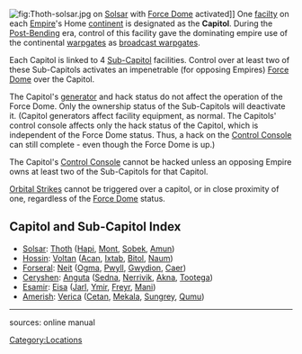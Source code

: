 ![](Thoth-solsar.md.jpg "fig:Thoth-solsar.jpg") on
[Solsar](Solsar.md) with [Force Dome](Force_Dome.md)
activated\]\] One [facilty](facilities.md) on each
[Empire](Empire.md)'s Home [continent](continent.md) is
designated as the **Capitol**. During the
[Post-Bending](The_Bending.md) era, control of this facility
gave the dominating empire use of the continental
[warpgates](warpgate.md) as [broadcast
warpgates](broadcast_warpgate.md).

Each Capitol is linked to 4 [Sub-Capitol](Sub-Capitol.md)
facilities. Control over at least two of these Sub-Capitols activates an
impenetrable (for opposing Empires) [Force Dome](Force_Dome.md)
over the Capitol.

The Capitol's [generator](generator.md) and hack status do not
affect the operation of the Force Dome. Only the ownership status of the
Sub-Capitols will deactivate it. (Capitol generators affect facility
equipment, as normal. The Capitols' control console affects only the
hack status of the Capitol, which is independent of the Force Dome
status. Thus, a hack on the [Control
Console](Control_Console.md) can still complete - even though
the Force Dome is up.)

The Capitol's [Control Console](Control_Console.md) cannot be
hacked unless an opposing Empire owns at least two of the Sub-Capitols
for that Capitol.

[Orbital Strikes](Orbital_Strike.md) cannot be triggered over a
capitol, or in close proximity of one, regardless of the [Force
Dome](Force_Dome.md) status.

## Capitol and Sub-Capitol Index

- [Solsar](Solsar.md): [Thoth](Thoth.md)
  ([Hapi](Hapi.md), [Mont](Mont.md),
  [Sobek](Sobek.md), [Amun](Amun.md))
- [Hossin](Hossin.md): [Voltan](Voltan.md)
  ([Acan](Acan.md), [Ixtab](Ixtab.md),
  [Bitol](Bitol.md), [Naum](Naum.md))
- [Forseral](Forseral.md): [Neit](Neit.md)
  ([Ogma](Ogma.md), [Pwyll](Pwyll.md),
  [Gwydion](Gwydion.md), [Caer](Caer.md))
- [Ceryshen](Ceryshen.md): [Anguta](Anguta.md)
  ([Sedna](Sedna.md), [Nerrivik](Nerrivik.md),
  [Akna](Akna.md), [Tootega](Tootega.md))
- [Esamir](Esamir.md): [Eisa](Eisa.md)
  ([Jarl](Jarl.md), [Ymir](Ymir.md),
  [Freyr](Freyr.md), [Mani](Mani.md))
- [Amerish](Amerish.md): [Verica](Verica.md)
  ([Cetan](Cetan.md), [Mekala](Mekala.md),
  [Sungrey](Sungrey.md), [Qumu](Qumu.md))

---

sources: online manual

[Category:Locations](Category:Locations.md)
